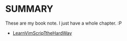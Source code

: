 # SUMMARY

These are my book note.
I just have a whole chapter. :P

- [LearnVimScripTtheHardWay](learnvimscriptthehardway.md)
